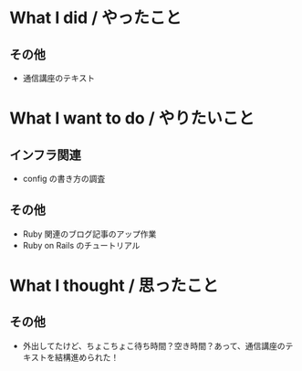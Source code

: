 # What I did / やったこと
## その他
- 通信講座のテキスト

# What I want to do / やりたいこと
## インフラ関連
- config の書き方の調査

## その他
- Ruby 関連のブログ記事のアップ作業
- Ruby on Rails のチュートリアル

# What I thought / 思ったこと
## その他
- 外出してたけど、ちょこちょこ待ち時間？空き時間？あって、通信講座のテキストを結構進められた！

